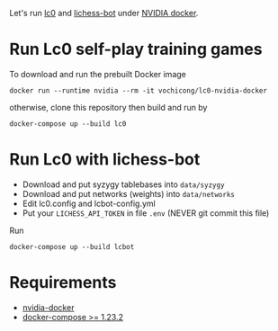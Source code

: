 Let's run [lc0](https://github.com/LeelaChessZero/lc0)
and [lichess-bot](https://github.com/careless25/lichess-bot)
under [NVIDIA docker](https://github.com/NVIDIA/nvidia-docker).

# Run Lc0 self-play training games

To download and run the prebuilt Docker image

    docker run --runtime nvidia --rm -it vochicong/lc0-nvidia-docker

otherwise, clone this repository then build and run by

    docker-compose up --build lc0

# Run Lc0 with lichess-bot

- Download and put syzygy tablebases into `data/syzygy`
- Download and put networks (weights) into `data/networks`
- Edit lc0.config and lcbot-config.yml
- Put your `LICHESS_API_TOKEN` in file `.env` (NEVER git commit this file)

Run

    docker-compose up --build lcbot

# Requirements

- [nvidia-docker](https://github.com/NVIDIA/nvidia-docker)
- [docker-compose >= 1.23.2](https://github.com/docker/compose/releases)

